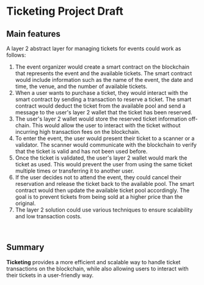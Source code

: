 # Ticketing Project Draft

## Main features
A layer 2 abstract layer for managing tickets for events could work as follows:

1. The event organizer would create a smart contract on the blockchain that represents the event and the available tickets. The smart contract would include information such as the name of the event, the date and time, the venue, and the number of available tickets.
2. When a user wants to purchase a ticket, they would interact with the smart contract by sending a transaction to reserve a ticket. The smart contract would deduct the ticket from the available pool and send a message to the user's layer 2 wallet that the ticket has been reserved.
3. The user's layer 2 wallet would store the reserved ticket information off-chain. This would allow the user to interact with the ticket without incurring high transaction fees on the blockchain.
4. To enter the event, the user would present their ticket to a scanner or a validator. The scanner would communicate with the blockchain to verify that the ticket is valid and has not been used before.
5. Once the ticket is validated, the user's layer 2 wallet would mark the ticket as used. This would prevent the user from using the same ticket multiple times or transferring it to another user.
6. If the user decides not to attend the event, they could cancel their reservation and release the ticket back to the available pool. The smart contract would then update the available ticket pool accordingly. The goal is to prevent tickets from being sold at a higher price than the original. 
7. The layer 2 solution could use various techniques to ensure scalability and low transaction costs. 
<br>

## Summary

**Ticketing** provides a more efficient and scalable way to handle ticket transactions on the blockchain, while also allowing users to interact with their tickets in a user-friendly way. 
